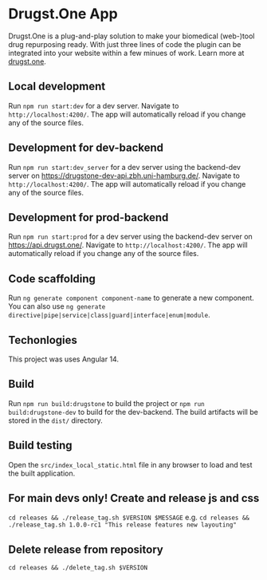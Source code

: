 # Drugst.One App

Drugst.One is a plug-and-play solution to make your biomedical (web-)tool drug repurposing ready. With just three lines of code the plugin can be integrated into your website within a few minues of work. Learn more at [drugst.one](https://drugst.one).

## Local development

Run `npm run start:dev` for a dev server. Navigate to `http://localhost:4200/`. The app will automatically reload if you change any of the source files.

## Development for dev-backend 

Run `npm run start:dev_server` for a dev server using the backend-dev server on https://drugstone-dev-api.zbh.uni-hamburg.de/. Navigate to `http://localhost:4200/`. The app will automatically reload if you change any of the source files.


## Development for prod-backend 

Run `npm run start:prod` for a dev server using the backend-dev server on https://api.drugst.one/. Navigate to `http://localhost:4200/`. The app will automatically reload if you change any of the source files.


## Code scaffolding

Run `ng generate component component-name` to generate a new component. You can also use `ng generate directive|pipe|service|class|guard|interface|enum|module`.

## Techonlogies

This project was uses Angular 14.

## Build

Run `npm run build:drugstone` to build the project or `npm run build:drugstone-dev` to build for the dev-backend. The build artifacts will be stored in the `dist/` directory.

## Build testing

Open the `src/index_local_static.html` file in any browser to load and test the built application.


## For main devs only! Create and release js and css

`cd releases && ./release_tag.sh $VERSION $MESSAGE`
e.g.
`cd releases && ./release_tag.sh 1.0.0-rc1 "This release features new layouting"`

## Delete release from repository
`cd releases && ./delete_tag.sh $VERSION`

